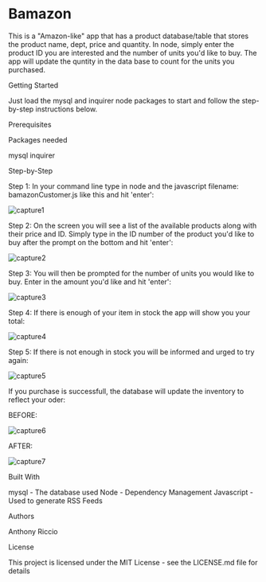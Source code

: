 # Bamazon

This is a "Amazon-like" app that has a product database/table that stores the product name, dept, price and quantity. In node, simply enter the product ID you are interested and the number of units you'd like to buy. The app will update the quntity in the data base to count for the units you purchased.

Getting Started

Just load the mysql and inquirer node packages to start and follow the step-by-step instructions below.

Prerequisites

Packages needed

mysql
inquirer

Step-by-Step 

Step 1: In your command line type in node and the javascript filename: bamazonCustomer.js like this and hit 'enter':

![capture1](https://user-images.githubusercontent.com/29411395/29797293-23083b3c-8c0b-11e7-8004-8ec96fef9a21.JPG)

Step 2: On the screen you will see a list of the available products along with their price and ID. Simply type in the ID number of the product you'd like to buy after the prompt on the bottom and hit 'enter':

![capture2](https://user-images.githubusercontent.com/29411395/29797298-230f12f4-8c0b-11e7-8f8a-bd959f2018a9.JPG)

Step 3: You will then be prompted for the number of units you would like to buy. Enter in the amount you'd like and hit 'enter':

![capture3](https://user-images.githubusercontent.com/29411395/29797297-230eff1c-8c0b-11e7-9014-a6f260ca4449.JPG)

Step 4: If there is enough of your item in stock the app will show you your total:

![capture4](https://user-images.githubusercontent.com/29411395/29797295-230e3d2a-8c0b-11e7-83e3-285276ac506a.JPG)

Step 5: If there is not enough in stock you will be informed and urged to try again:

![capture5](https://user-images.githubusercontent.com/29411395/29797296-230f09b2-8c0b-11e7-98ce-ac2a4f4fb811.JPG)

If you purchase is successfull, the database will update the inventory to reflect your oder:

BEFORE:

![capture6](https://user-images.githubusercontent.com/29411395/29797294-230b4b9c-8c0b-11e7-88be-4fe0ddde2d49.JPG)

AFTER:

![capture7](https://user-images.githubusercontent.com/29411395/29797299-2322d4ba-8c0b-11e7-835c-078104751e9c.JPG)

Built With

mysql - The database used
Node - Dependency Management
Javascript - Used to generate RSS Feeds

Authors

Anthony Riccio

License

This project is licensed under the MIT License - see the LICENSE.md file for details

